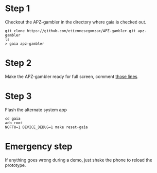 # Step 1
Checkout the APZ-gambler in the directory where gaia is checked out.

```shell
git clone https://github.com/etiennesegonzac/APZ-gambler.git apz-gambler
ls
> gaia apz-gambler
```

# Step 2
Make the APZ-gambler ready for full screen, comment [those
lines](https://github.com/etiennesegonzac/APZ-gambler/blob/f3b18f5671580da85a27d1292424d7ce62be56e5/css/style.css#L18-L19).

# Step 3
Flash the alternate system app

```shell
cd gaia
adb root
NOFTU=1 DEVICE_DEBUG=1 make reset-gaia
```

# Emergency step
If anything goes wrong during a demo, just shake the phone to reload the
prototype.
